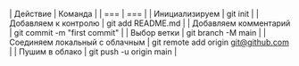 
| Действие | Команда |
| ===  | === |
| Инициализируем | git init |
| Добавляем к контролю | git add README.md |
| Добавляем комментарий | git commit -m "first commit" |
| Выбор ветки | git branch -M main |
| Соединяем локальный с облачным | git remote add origin git@github.com |
| Пушим в облако | git push -u origin main |

